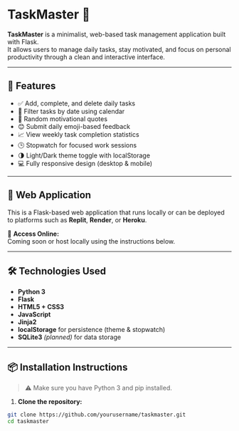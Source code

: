 # TaskMaster 📝

**TaskMaster** is a minimalist, web-based task management application built with Flask.  
It allows users to manage daily tasks, stay motivated, and focus on personal productivity through a clean and interactive interface.

---

## 🌟 Features

- ✅ Add, complete, and delete daily tasks
- 📅 Filter tasks by date using calendar
- 🧠 Random motivational quotes
- 😊 Submit daily emoji-based feedback
- 📈 View weekly task completion statistics
- 🕒 Stopwatch for focused work sessions
- 🌗 Light/Dark theme toggle with localStorage
- 💻 Fully responsive design (desktop & mobile)

---

## 🚀 Web Application

This is a Flask-based web application that runs locally or can be deployed to platforms such as **Replit**, **Render**, or **Heroku**.

🔗 **Access Online:**  
Coming soon or host locally using the instructions below.

---

## 🛠️ Technologies Used

- **Python 3**
- **Flask**
- **HTML5 + CSS3**
- **JavaScript**
- **Jinja2**
- **localStorage** for persistence (theme & stopwatch)
- **SQLite3** *(planned)* for data storage

---

## 📦 Installation Instructions

> ⚠️ Make sure you have Python 3 and pip installed.

1. **Clone the repository:**

```bash
git clone https://github.com/yourusername/taskmaster.git
cd taskmaster
